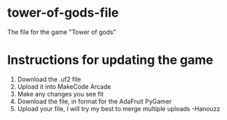 # tower-of-gods-file
The file for the game "Tower of gods"


# Instructions for updating the game
1. Download the .uf2 file
2. Upload it into MakeCode Arcade
3. Make any changes you see fit
4. Download the file, in format for the AdaFruit PyGamer
5. Upload your file, I will try my best to merge multiple uploads -Hanouzz
